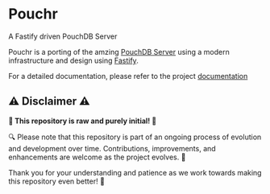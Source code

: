 # Pouchr

A Fastify driven PouchDB Server

Pouchr is a porting of the amzing [PouchDB Server](https://github.com/pouchdb/pouchdb-server) using a modern infrastructure and design using [Fastify](https://fastify.dev/).

For a detailed documentation, please refer to the project [documentation](https://hoghweed.github.io/pouchr/)

## :warning: Disclaimer :warning:

**🚧 This repository is raw and purely initial! 🚧**

🔍 Please note that this repository is part of an ongoing process of evolution and development over time. Contributions, improvements, and enhancements are welcome as the project evolves. 🚀

Thank you for your understanding and patience as we work towards making this repository even better! 💪
